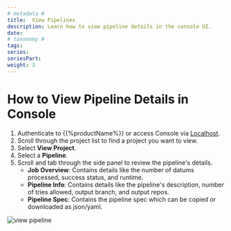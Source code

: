 ```yaml
---
# metadata # 
title:  View Pipelines
description: Learn how to view pipeline details in the console UI.
date: 
# taxonomy #
tags: 
series:
seriesPart:
weight: 3
---
```


# How to View Pipeline Details in Console

1. Authenticate to {{%productName%}} or access Console via [Localhost](http://localhost).
2. Scroll through the project list to find a project you want to view.
3. Select **View Project**.
4. Select a **Pipeline**.
5. Scroll and tab through the side panel to review the pipeline's details.
    - **Job Overview**: Contains details like the number of datums processed, success status, and runtime. 
    - **Pipeline Info**: Contains details like the pipeline's description, number of tries allowed, output branch, and output repos. 
    - **Pipeline Spec**: Contains the pipeline spec which can be copied or downloaded as json/yaml.

![view pipeline](/images/console/view-pipeline.gif)